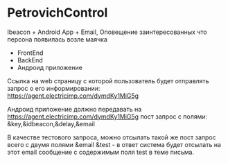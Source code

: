 # PetrovichControl
Ibeacon + Android App + Email, Оповещение заинтересованных что персона появилась возле маячка
+ FrontEnd
+ BackEnd
+ Андроид приложение

Ссылка на web страницу с которой пользователь будет отправлять запрос о его информировании: https://agent.electricimp.com/dymdKy1MiG5g

Андроид приложение должно передавать на https://agent.electricimp.com/dymdKy1MiG5g пост запрос с полями: &key,&idbeacon,&delay,&email 

В качестве тестового запроса, можно отсылать такой же пост запрос всего с двумя полями &email &test - в ответ система будет отсылать на этот email сообщение с содержимым поля test в теме письма.
